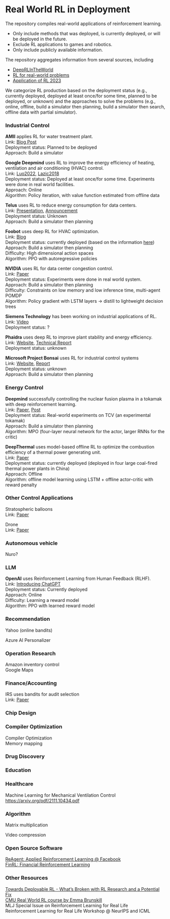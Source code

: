 # Real World RL in Deployment

The repository compiles real-world applications of reinforcement learning.
- Only include methods that was deployed, is currently deployed, or will be deployed in the future. 
- Exclude RL applications to games and robotics. 
- Only include publicly available information. 

The repository aggregates information from several sources, including
- [DeepRLInTheWorld](https://github.com/montrealrobotics/DeepRLInTheWorld)
- [RL for real-world problems](https://mighty-melody-f4b.notion.site/RL-for-real-world-problems-0114c270e5d94894b3c4f227e24401db)
- [Application of RL 2023](https://docs.google.com/presentation/d/1bJssDePYLuVHSHoBAPYaiIjXcLFB0hOsuR1-PXtEb-o/edit#slide=id.g1d05b5b4042_462_15)

We categorize RL production based on the deployment status (e.g., currently deployed, deployed at least once/for some time, planned to be deployed, or unknown)
and the approaches to solve the problems (e.g., online, offline, build a simulator then planning, build a simulator then search, offline data with partial simulator).

### Industrial Control

**AMII** applies RL for water treatment plant.  
Link: [Blog Post](https://www.amii.ca/latest-from-amii/isl-adapt-uses-ml-make-water-treatment-cleaner-greener/)  
Deployment status: Planned to be deployed   
Approach: Build a simulator 

**Google Deepmind** uses RL to improve the energy efficiency of heating, ventilation and air conditioning (HVAC) control.  
Link: [Luo2022](https://arxiv.org/abs/2211.07357), [Lazic2018](https://proceedings.neurips.cc/paper_files/paper/2018/file/059fdcd96baeb75112f09fa1dcc740cc-Paper.pdf)   
Deployment status: Deployed at least once/for some time. Experiments were done in real world facilities.    
Approach: Online  
Algorithm: Policy iteration, with value function estimated from offline data

**Telus** uses RL to reduce energy consumption for data centers.   
Link: [Presentation](https://www.caiac.ca/sites/default/files/shared/canai-2021-presentations/slides-138.pdf), [Announcement](https://www.telus.com/en/about/news-and-events/media-releases/using-ai-for-good-telus-and-vector-institute-partner-to-reduce-climate-impacts-from-data-centres)  
Deployment status: Unknown   
Approach: Build a simulator then planning

**Foobot** uses deep RL for HVAC optimization.   
Link: [Blog](https://techblog.foobot.io/)  
Deployment status: currently deployed (based on the information [here](https://github.com/montrealrobotics/DeepRLInTheWorld))  
Approach: Build a simulator then planning  
Difficulty: High dimensional action spaces  
Algorithm: PPO with autoregressive policies

**NVIDIA** uses RL for data center congestion control.   
Link: [Paper](https://arxiv.org/pdf/2207.02295.pdf)  
Deployment status: Experiments were done in real world system.   
Approach: Build a simulator then planning   
Difficulty: Constraints on low memory and low inference time, multi-agent POMDP  
Algorithm: Policy gradient with LSTM layers -> distill to lightweight decision trees

**Siemens Technology** has been working on industrial applications of RL.   
Link: [Video](https://www.anyscale.com/events/2022/03/29/reinforcement-learning-in-the-physical-world)  
Deployment status: ?  

**Phaidra** uses deep RL to improve plant stability and energy efficiency.  
Link: [Website](https://www.phaidra.ai/), [Technical Report](https://static.googleusercontent.com/media/research.google.com/en//pubs/archive/42542.pdf)   
Deployment status: unknown  

**Microsoft Project Bonsai** uses RL for industrial control systems  
Link: [Website](https://www.microsoft.com/en-us/ai/autonomous-systems-project-bonsai?activetab=pivot:primaryr7), [Report](https://query.prod.cms.rt.microsoft.com/cms/api/am/binary/RE4Gk6P)  
Deployment status: unknown  
Approach: Build a simulator then planning   

### Energy Control
**Deepmind** successfully controlling the nuclear fusion plasma in a tokamak with deep reinforcement learning.  
Link: [Paper](https://www.nature.com/articles/s41586-021-04301-9), [Post](https://www.deepmind.com/blog/accelerating-fusion-science-through-learned-plasma-control)  
Deployment status: Real-world experiments on TCV (an experimental tokamak)  
Approach: Build a simulator then planning   
Algorithm: MPO (four-layer neural network for the actor, larger RNNs for the critic)

**DeepThermal** uses model-based offline RL to optimize the combustion efficiency of a thermal power generating unit.  
Link: [Paper](https://arxiv.org/pdf/2102.11492.pdf)  
Deployment status: currently deployed (deployed in four large coal-fired thermal power plants in China)  
Approach: Offline  
Algorithm: offline model learning using LSTM + offline actor-critic with reward penalty

[comment]: <> (Wave Energy Converters)

[comment]: <> (**StackEase** applies deep RL algorithms to optimize Battery Energy Storage Systems &#40;BESS&#41;.  )

[comment]: <> (Link: [Website]&#40;https://eolrobotics.fr/&#41;  )

[comment]: <> (Deployment status: unknown  )

### Other Control Applications
Stratospheric balloons  
Link: [Paper](https://www.nature.com/articles/s41586-020-2939-8)

Drone  
Link: [Paper](https://www.nature.com/articles/s41586-023-06419-4)


### Autonomous vehicle
Nuro? 

### LLM
**OpenAI** uses Reinforcement Learning from Human Feedback (RLHF).   
Link: [Introducing ChatGPT](https://openai.com/blog/chatgpt)   
Deployment status: Currently deployed   
Approach: Online   
Difficulty: Learning a reward model  
Algorithm: PPO with learned reward model 

### Recommendation
Yahoo (online bandits)

Azure AI Personalizer

### Operation Research
Amazon inventory control  
Google Maps 

### Finance/Accounting
IRS uses bandits for audit selection  
Link: [Paper](https://realworldml.github.io/files/cr/paper68.pdf) 

### Chip Design

### Compiler Optimization
Compiler Optimization  
Memory mapping  

### Drug Discovery

[comment]: <> (Difficulty: Reward is expensive )

### Education 

### Healthcare
Machine Learning for Mechanical Ventilation Control
https://arxiv.org/pdf/2111.10434.pdf

### Algorithm 
Matrix multiplication

Video compression

### Open Source Software
[ReAgent: Applied Reinforcement Learning @ Facebook](https://github.com/facebookresearch/ReAgent)  
[FinRL: Financial Reinforcement Learning](https://github.com/AI4Finance-Foundation/FinRL)

### Other Resources  
[Towards Deployable RL - What’s Broken with RL Research and a Potential Fix](https://avivtamar.substack.com/p/deployablerl)  
[CMU Real World RL course by Emma Brunskill](https://www.cs.cmu.edu/~ebrun/15889e/index.html)  
MLJ Special Issue on Reinforcement Learning for Real Life   
Reinforcement Learning for Real Life Workshop @ NeurIPS and ICML
